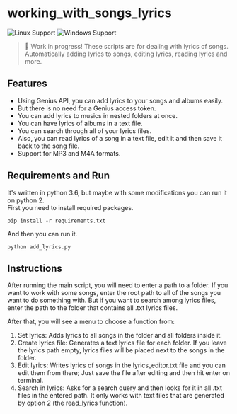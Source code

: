 

# working_with_songs_lyrics
![Linux Support](https://img.shields.io/badge/Linux-Support-brightgreen.svg)
![Windows Support](https://img.shields.io/badge/Windows-Support-brightgreen.svg)


> :construction: Work in progress!
These scripts are for dealing with lyrics of songs. Automatically adding lyrics to songs, editing lyrics, reading lyrics and more. 


## Features
- Using Genius API, you can add lyrics to your songs and albums easily.
- But there is no need for a Genius access token.
- You can add lyrics to musics in nested folders at once.
- You can have lyrics of albums in a text file.
- You can search through all of your lyrics files.
- Also, you can read lyrics of a song in a text file, edit it and then save it back to the song file.
- Support for MP3 and M4A formats.


## Requirements and Run
It's written in python 3.6, but maybe with some modifications you can run it on python 2.  
First you need to install required packages.
```
pip install -r requirements.txt
```
And then you can run it.
```
python add_lyrics.py
```


## Instructions
After running the main script, you will need to enter a path to a folder. If you want to work with some songs, enter the root path to all of the songs you want to do something with. But if you want to search among lyrics files, enter the path to the folder that contains all .txt lyrics files.  

After that, you will see a menu to choose a function from:
 1. Set lyrics: Adds lyrics to all songs in the folder and all folders inside it.
 2. Create lyrics file: Generates a text lyrics file for each folder. If you leave the lyrics path empty, lyrics files will be placed next to the songs in the folder.
 3. Edit lyrics: Writes lyrics of songs in the lyrics_editor.txt file and you can edit them from there; Just save the file after editing and then hit enter on terminal.
 4. Search in lyrics: Asks for a search query and then looks for it in all .txt files in the entered path. It only works with text files that are generated by option 2 (the read_lyrics function).




